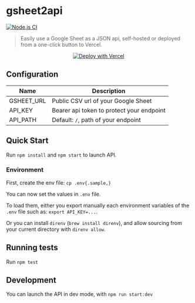 # gsheet2api

[![Node.js CI](https://github.com/tiste/gsheet2api/actions/workflows/ci.yml/badge.svg)](https://github.com/tiste/gsheet2api/actions/workflows/ci.yml)

> Easily use a Google Sheet as a JSON api, self-hosted or deployed from a one-click button to Vercel.

<p align="center">
  <a href="https://vercel.com/new/clone?repository-url=https%3A%2F%2Fgithub.com%2Ftiste%2Fgsheet2api&env=GSHEET_URL,API_KEY"><img src="https://vercel.com/button" alt="Deploy with Vercel"/></a>
</p>

## Configuration

| Name       | Description                               |
| ---------- | ----------------------------------------- |
| GSHEET_URL | Public CSV url of your Google Sheet       |
| API_KEY    | Bearer api token to protect your endpoint |
| API_PATH   | Default: `/`, path of your endpoint       |

## Quick Start

Run `npm install` and `npm start` to launch API.

### Environment

First, create the env file: `cp .env{.sample,}`

You can now set the values in `.env` file.

To load them, either you export manually each environment variables of the `.env` file such as: `export API_KEY=...`.

Or you can install `direnv` (`brew install direnv`), and allow sourcing from your current directory with `direnv allow`.

## Running tests

Run `npm test`

## Development

You can launch the API in dev mode, with `npm run start:dev`
